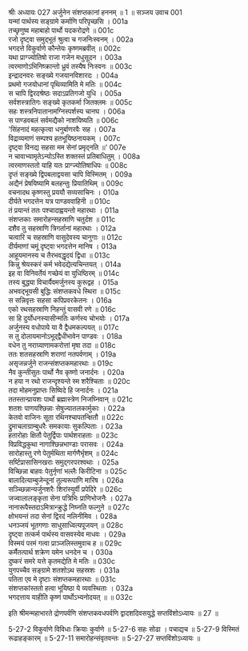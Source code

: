 श्रीः
अध्यायः 027
अर्जुनेन संशप्तकानां हननम् ॥ 1 ॥
सञ्जय उवाच 	001  
यन्मां पार्थस्य सङ्ग्रामे कर्माणि परिपृच्छसि ।	001a  
तच्छृणुष्व महाबाहो पार्थो यदकरोद्रणे ॥	001c  
रजो दृष्ट्वा समुद्भूतं श्रुत्वा च गजनिःस्वनम् ।	002a  
भगदत्ते विकुर्वाणे कौन्तेयः कृष्णमब्रवीत् ॥	002c  
यथा प्राग्ज्योतिषो राजा गजेन मधुसूदन ।	003a  
त्वरमाणोऽभिनिष्क्रान्तो ध्रुवं तस्यैष निःस्वनः ॥	003c  
इन्द्रादनवरः सङ्ख्ये गजयानविशारदः ।	004a  
प्रथमो गजयोधानां पृथिव्यामिति मे मतिः ॥	004c  
स चापि द्विरदश्रेष्ठः सदाऽप्रतिगजो युधि ।	005a  
सर्वशस्त्रातिगः सङ्ख्ये कृतकर्मा जितक्लमः ॥	005c  
सहः शस्त्रनिपातानामग्निस्पर्शस्य चानघ ।	006a  
स पाण्डवबलं सर्वमद्यैको नाशयिष्यति ॥	006c  
\'सिंहनादं महत्कृत्वा धनुर्बाणरवैः सह ।	007a  
विद्राव्यमाणं सम्पश्य हतभूयिष्ठनायकम् ।	007c  
दृष्ट्वा विनद्य सहसा मम सेनां प्रमृद्नति ॥\'	007e  
न चावाभ्यामृतेऽन्योऽस्ति शक्तस्तं प्रतिबाधितुम् ।	008a  
त्वरमाणस्ततो याहि यतः प्राग्ज्योतिषाधिपः ॥	008c  
दृप्तं सङ्ख्ये द्विपबलाद्वयसा चापि विस्मितम् ।	009a  
अद्यैनं प्रेषयिष्यामि बलहन्तुः प्रियातिथिम् ॥	009c  
वचनादथ कृष्णस्तु प्रययौ सव्यसाचिनः ।	010a  
दीर्यते भगदत्तेन यत्र पाण्डववाहिनी ॥	010c  
तं प्रयान्तं ततः पश्चादाह्वयन्तो महारथाः ।	011a  
संशप्तकाः समारोहन्सहस्राणि चतुर्दश ॥	011c  
दशैव तु सहस्राणि त्रिगर्तानां महारथाः ।	012a  
चत्वारि च सहस्राणि वासुदेवस्य चानुगाः ॥	012c  
दीर्यमाणां चमूं दृष्ट्वा भगदत्तेन मानिष ।	013a  
आहूयमानस्य च तैरभवद्धृदयं द्विधा ॥	013c  
किन्नु श्रेयस्करं कर्म भवेदद्येत्यचिन्तयत् ।	014a  
इह वा विनिवर्तेयं गच्छेयं वा युधिष्ठिरम् ॥	014c  
तस्य बुद्ध्या विचार्यैवमर्जुनस्य कुरूद्वह ।	015a  
अभवद्भूयसी बुद्धिः संशप्तकवधे स्थिरा ॥	015c  
स सन्निवृत्तः सहसा कपिप्रवरकेतनः ।	016a  
एको रथसहस्राणि निहन्तुं वासवी रणे ॥	016c  
सा हि दुर्योधनस्यासीन्मतिः कर्णस्य चोभयोः ।	017a  
अर्जुनस्य वधोपाये या वै द्वैधमकल्पयत् ॥	017c  
स तु दोलायमानोऽभूद्द्वैधीभावेन पाण्डवः ।	018a  
वधेन तु नराग्र्याणामकरोत्तां मृषा तदा ॥	018c  
ततः शतसहस्राणि शराणां नतपर्वणाम् ।	019a  
असृजन्नर्जुने राजन्संशप्तकमहारथाः ॥	019c  
नैव कुन्तीसुतः पार्थो नैव कृष्णो जनार्दनः ।	020a  
न हया न रथो राजन्दृश्यन्ते स्म शरैश्चिताः ॥	020c  
तदा मोहमनुप्राप्तः सिष्विदे हि जनार्दनः ।	021a  
ततस्तान्प्रायशः पार्थो ब्रह्मास्त्रेण निजघ्निवान् ॥	021c  
शतशः पाणयश्छिन्नाः सेषुज्यातलकार्मुकाः ।	022a  
केतवो वाजिनः सूता रथिनश्चापतन्क्षितौ ॥	022c  
द्रुमाचलाग्राम्बुधरैः समकायाः सुकल्पिताः ।	023a  
हतारोहाः क्षितौ पेतुर्द्विपाः पार्थशराहताः ॥	023c  
विप्रविद्धकुथा नागाश्छिन्नभाण्डाः परासवः ।	024a  
सारोहास्तु रणे पेतुर्मथिता मार्गणैर्भृशम् ॥	024c  
सर्ष्टिप्रासासिनखराः समुद्गरपरश्वथाः ।	025a  
विच्छिन्ना बाहवः पेतुर्नृणां भल्लैः किरीटिना ॥	025c  
बालादित्याम्बुजेन्दूनां तुल्यरूपाणि मारिष ।	026a  
सञ्च्छिन्नान्यर्जुनशरैः शिरांस्युर्वी प्रपेदिरे ॥	026c  
जज्वालालङ्कृता सेना पत्रिभिः प्राणिभोजनैः ।	027a  
नानारूपैस्तदाऽमित्रान्क्रुद्धे निघ्नति फल्गुने ॥	027c  
क्षोभयन्तं तदा सेनां द्विरदं नलिनीमिव ।	028a  
धनञ्जयं भूतगणाः साधुसाध्वित्यपूजयन् ॥	028c  
दृष्ट्वा तत्कर्म पार्थस्य वासवस्येव माधवः ।	029a  
विस्मयं परमं गत्वा प्राञ्जलिस्तमुवाच ह ॥	029c  
कर्मैतत्पार्थ शक्रेण यमेन धनदेन च ।	030a  
दुष्करं समरे यत्ते कृतमद्येति मे मतिः ॥	030c  
युगपच्चैव सङ्ग्रामे शतशोऽथ सहस्रशः ।	031a  
पतिता एव मे दृष्टाः संशप्तकमहारथाः ॥	031c  
संशप्तकांस्ततो हत्वा भूयिष्ठा ये व्यवस्थिताः ।	032a  
भगदत्ताय याहीति कृष्णं पार्थोऽभ्यनोदयत् ॥ ॥	032c  

इति श्रीमन्महाभारते द्रोणपर्वणि संशप्तकवधपर्वणि द्वादशदिवसयुद्धे सप्तविंशोऽध्यायः ॥ 27 ॥

5-27-2 विकुर्वाणे विविधाः क्रियाः कुर्वाणे ॥ 5-27-6 सहः सोढा । पचाद्यच ॥ 5-27-9 विस्मितं रूढाहङ्कारम् ॥ 5-27-11 समारोहन्संवृतवन्तः ॥ 5-27-27 सप्तविंशोऽध्यायः ॥


